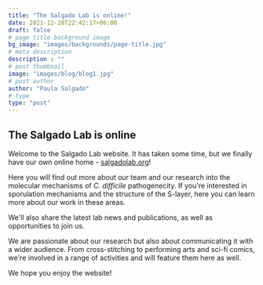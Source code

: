 ```yaml
---
title: "The Salgado Lab is online!"
date: 2021-12-28T22:42:17+06:00
draft: false
# page title background image
bg_image: "images/backgrounds/page-title.jpg"
# meta description
description : ""
# post thumbnail
image: "images/blog/blog1.jpg"
# post author
author: "Paula Salgado"
# type
type: "post"
---
```


## The Salgado Lab is online

Welcome to the Salgado Lab website. It has taken some time, but we finally have our own online home - [salgadolab.org](https://salgadolab.org)!

Here you will find out more about our team and our research into the molecular mechanisms of *C. difficile* pathogenecity. If you're interested in sporulation mechanisms and the structure of the S-layer, here you can learn more about our work in these areas.

We'll also share the latest lab news and publications, as well as opportunities to join us.

We are passionate about our research but also about communicating it with a wider audience. From cross-stitching to performing arts and sci-fi comics, we're involved in a range of activities and will feature them here as well.

We hope you enjoy the website!
